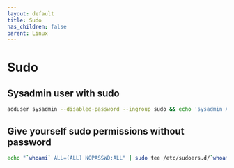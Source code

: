 ```yaml
---
layout: default
title: Sudo
has_children: false
parent: Linux
---
```


# Sudo

## Sysadmin user with sudo

```bash
adduser sysadmin --disabled-password --ingroup sudo && echo 'sysadmin ALL=(ALL) NOPASSWD:ALL' >> /etc/sudoers
```

## Give yourself sudo permissions without password

```bash
echo "`whoami` ALL=(ALL) NOPASSWD:ALL" | sudo tee /etc/sudoers.d/`whoami` && sudo chmod 0440 /etc/sudoers.d/`whoami`
```
